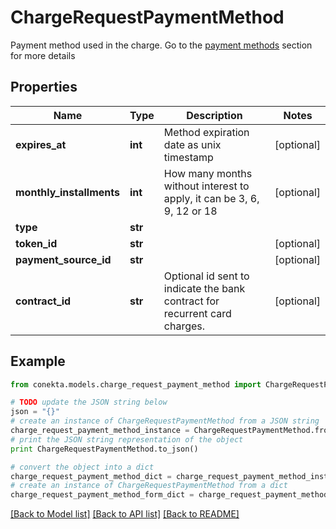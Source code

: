 # ChargeRequestPaymentMethod

Payment method used in the charge. Go to the [payment methods](https://developers.conekta.com/reference/m%C3%A9todos-de-pago) section for more details 

## Properties
Name | Type | Description | Notes
------------ | ------------- | ------------- | -------------
**expires_at** | **int** | Method expiration date as unix timestamp | [optional] 
**monthly_installments** | **int** | How many months without interest to apply, it can be 3, 6, 9, 12 or 18 | [optional] 
**type** | **str** |  | 
**token_id** | **str** |  | [optional] 
**payment_source_id** | **str** |  | [optional] 
**contract_id** | **str** | Optional id sent to indicate the bank contract for recurrent card charges. | [optional] 

## Example

```python
from conekta.models.charge_request_payment_method import ChargeRequestPaymentMethod

# TODO update the JSON string below
json = "{}"
# create an instance of ChargeRequestPaymentMethod from a JSON string
charge_request_payment_method_instance = ChargeRequestPaymentMethod.from_json(json)
# print the JSON string representation of the object
print ChargeRequestPaymentMethod.to_json()

# convert the object into a dict
charge_request_payment_method_dict = charge_request_payment_method_instance.to_dict()
# create an instance of ChargeRequestPaymentMethod from a dict
charge_request_payment_method_form_dict = charge_request_payment_method.from_dict(charge_request_payment_method_dict)
```
[[Back to Model list]](../README.md#documentation-for-models) [[Back to API list]](../README.md#documentation-for-api-endpoints) [[Back to README]](../README.md)


